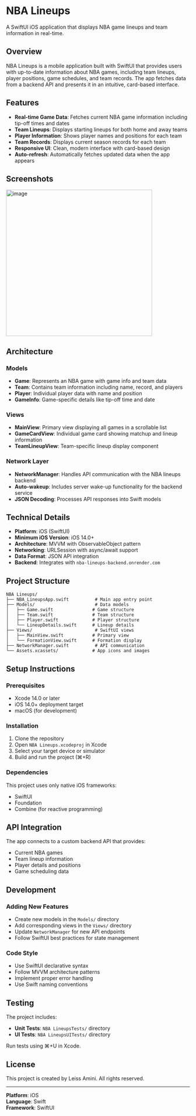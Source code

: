 # NBA Lineups

A SwiftUI iOS application that displays NBA game lineups and team information in real-time.

## Overview

NBA Lineups is a mobile application built with SwiftUI that provides users with up-to-date information about NBA games, including team lineups, player positions, game schedules, and team records. The app fetches data from a backend API and presents it in an intuitive, card-based interface.

## Features

- **Real-time Game Data**: Fetches current NBA game information including tip-off times and dates
- **Team Lineups**: Displays starting lineups for both home and away teams
- **Player Information**: Shows player names and positions for each team
- **Team Records**: Displays current season records for each team
- **Responsive UI**: Clean, modern interface with card-based design
- **Auto-refresh**: Automatically fetches updated data when the app appears

## Screenshots
<img width="400" alt="image" src="https://github.com/user-attachments/assets/d97237a4-6496-4c2d-ad3c-39caa177e366" />

## Architecture

### Models
- **Game**: Represents an NBA game with game info and team data
- **Team**: Contains team information including name, record, and players
- **Player**: Individual player data with name and position
- **GameInfo**: Game-specific details like tip-off time and date

### Views
- **MainView**: Primary view displaying all games in a scrollable list
- **GameCardView**: Individual game card showing matchup and lineup information
- **TeamLineupView**: Team-specific lineup display component

### Network Layer
- **NetworkManager**: Handles API communication with the NBA lineups backend
- **Auto-wakeup**: Includes server wake-up functionality for the backend service
- **JSON Decoding**: Processes API responses into Swift models

## Technical Details

- **Platform**: iOS (SwiftUI)
- **Minimum iOS Version**: iOS 14.0+
- **Architecture**: MVVM with ObservableObject pattern
- **Networking**: URLSession with async/await support
- **Data Format**: JSON API integration
- **Backend**: Integrates with `nba-lineups-backend.onrender.com`

## Project Structure

```
NBA Lineups/
├── NBA_LineupsApp.swift          # Main app entry point
├── Models/                       # Data models
│   ├── Game.swift               # Game structure
│   ├── Team.swift               # Team structure
│   ├── Player.swift             # Player structure
│   └── LineupDetails.swift      # Lineup details
├── Views/                        # SwiftUI views
│   ├── MainView.swift           # Primary view
│   └── FormationView.swift      # Formation display
├── NetworkManager.swift          # API communication
└── Assets.xcassets/             # App icons and images
```

## Setup Instructions

### Prerequisites
- Xcode 14.0 or later
- iOS 14.0+ deployment target
- macOS (for development)

### Installation
1. Clone the repository
2. Open `NBA Lineups.xcodeproj` in Xcode
3. Select your target device or simulator
4. Build and run the project (⌘+R)

### Dependencies
This project uses only native iOS frameworks:
- SwiftUI
- Foundation
- Combine (for reactive programming)

## API Integration

The app connects to a custom backend API that provides:
- Current NBA games
- Team lineup information
- Player details and positions
- Game scheduling data

## Development

### Adding New Features
- Create new models in the `Models/` directory
- Add corresponding views in the `Views/` directory
- Update `NetworkManager` for new API endpoints
- Follow SwiftUI best practices for state management

### Code Style
- Use SwiftUI declarative syntax
- Follow MVVM architecture patterns
- Implement proper error handling
- Use Swift naming conventions

## Testing

The project includes:
- **Unit Tests**: `NBA LineupsTests/` directory
- **UI Tests**: `NBA LineupsUITests/` directory

Run tests using ⌘+U in Xcode.

## License

This project is created by Leiss Amini. All rights reserved.

---

**Platform**: iOS  
**Language**: Swift  
**Framework**: SwiftUI 
